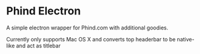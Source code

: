 # Phind Electron

A simple electron wrapper for Phind.com with additional goodies.

Currently only supports Mac OS X and converts top headerbar to be native-like and act as titlebar